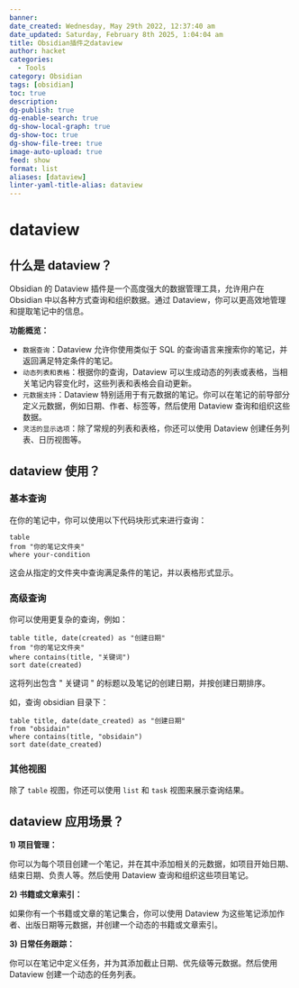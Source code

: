 ```yaml
---
banner: 
date_created: Wednesday, May 29th 2022, 12:37:40 am
date_updated: Saturday, February 8th 2025, 1:04:04 am
title: Obsidian插件之dataview
author: hacket
categories:
  - Tools
category: Obsidian
tags: [obsidian]
toc: true
description: 
dg-publish: true
dg-enable-search: true
dg-show-local-graph: true
dg-show-toc: true
dg-show-file-tree: true
image-auto-upload: true
feed: show
format: list
aliases: [dataview]
linter-yaml-title-alias: dataview
---
```


# dataview

## 什么是 dataview？

Obsidian 的 Dataview 插件是一个高度强大的数据管理工具，允许用户在 Obsidian 中以各种方式查询和组织数据。通过 Dataview，你可以更高效地管理和提取笔记中的信息。

**功能概览：**
- `数据查询`：Dataview 允许你使用类似于 SQL 的查询语言来搜索你的笔记，并返回满足特定条件的笔记。
- `动态列表和表格`：根据你的查询，Dataview 可以生成动态的列表或表格，当相关笔记内容变化时，这些列表和表格会自动更新。
- `元数据支持`：Dataview 特别适用于有元数据的笔记。你可以在笔记的前导部分定义元数据，例如日期、作者、标签等，然后使用 Dataview 查询和组织这些数据。
- `灵活的显示选项`：除了常规的列表和表格，你还可以使用 Dataview 创建任务列表、日历视图等。

## dataview 使用？

### 基本查询

在你的笔记中，你可以使用以下代码块形式来进行查询：

```
table
from "你的笔记文件夹"
where your-condition
```

这会从指定的文件夹中查询满足条件的笔记，并以表格形式显示。

### 高级查询

你可以使用更复杂的查询，例如：

```
table title, date(created) as "创建日期"
from "你的笔记文件夹"
where contains(title, "关键词")
sort date(created)
```

这将列出包含 " 关键词 " 的标题以及笔记的创建日期，并按创建日期排序。

如，查询 obsidian 目录下：

```dataview
table title, date(date_created) as "创建日期"
from "obsidain"
where contains(title, "obsidain")
sort date(date_created)
```

### 其他视图

除了 `table` 视图，你还可以使用 `list` 和 `task` 视图来展示查询结果。

## dataview 应用场景？

**1) 项目管理：**

你可以为每个项目创建一个笔记，并在其中添加相关的元数据，如项目开始日期、结束日期、负责人等。然后使用 Dataview 查询和组织这些项目笔记。

**2) 书籍或文章索引：**

如果你有一个书籍或文章的笔记集合，你可以使用 Dataview 为这些笔记添加作者、出版日期等元数据，并创建一个动态的书籍或文章索引。

**3) 日常任务跟踪：**

你可以在笔记中定义任务，并为其添加截止日期、优先级等元数据。然后使用 Dataview 创建一个动态的任务列表。
